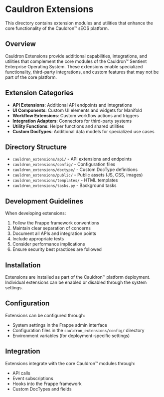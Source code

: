 # Cauldron Extensions

This directory contains extension modules and utilities that enhance the core functionality of the Cauldron™ sEOS platform.

## Overview

Cauldron Extensions provide additional capabilities, integrations, and utilities that complement the core modules of the Cauldron™ Sentient Enterprise Operating System. These extensions enable specialized functionality, third-party integrations, and custom features that may not be part of the core platform.

## Extension Categories

- **API Extensions**: Additional API endpoints and integrations
- **UI Components**: Custom UI elements and widgets for Manifold
- **Workflow Extensions**: Custom workflow actions and triggers
- **Integration Adapters**: Connectors for third-party systems
- **Utility Functions**: Helper functions and shared utilities
- **Custom DocTypes**: Additional data models for specialized use cases

## Directory Structure

- `cauldron_extensions/api/` - API extensions and endpoints
- `cauldron_extensions/config/` - Configuration files
- `cauldron_extensions/doctype/` - Custom DocType definitions
- `cauldron_extensions/public/` - Public assets (JS, CSS, images)
- `cauldron_extensions/templates/` - HTML templates
- `cauldron_extensions/tasks.py` - Background tasks

## Development Guidelines

When developing extensions:

1. Follow the Frappe framework conventions
2. Maintain clear separation of concerns
3. Document all APIs and integration points
4. Include appropriate tests
5. Consider performance implications
6. Ensure security best practices are followed

## Installation

Extensions are installed as part of the Cauldron™ platform deployment. Individual extensions can be enabled or disabled through the system settings.

## Configuration

Extensions can be configured through:

- System settings in the Frappe admin interface
- Configuration files in the `cauldron_extensions/config/` directory
- Environment variables (for deployment-specific settings)

## Integration

Extensions integrate with the core Cauldron™ modules through:

- API calls
- Event subscriptions
- Hooks into the Frappe framework
- Custom DocTypes and fields